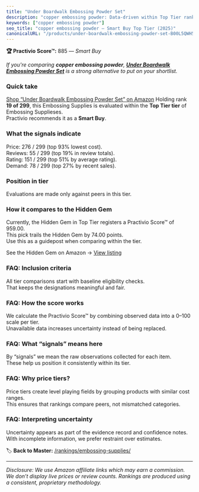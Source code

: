 ```yaml
---
title: "Under Boardwalk Embossing Powder Set"
description: "copper embossing powder: Data-driven within Top Tier ranking using the Practivio Score™. Positioned by quality, value, demand, findability, momentum."
keywords: ["copper embossing powder"]
seo_title: "copper embossing powder — Smart Buy Top Tier (2025)"
canonicalURL: "/products/under-boardwalk-embossing-powder-set-B00L5QWH5E/"
---
```


**🏆 Practivio Score™:** 885 — _Smart Buy_


*If you're comparing **copper embossing powder**, **[Under Boardwalk Embossing Powder Set](https://www.amazon.com/dp/B00L5QWH5E?tag=practivio-20)** is a strong alternative to put on your shortlist.*
### Quick take
[Shop “Under Boardwalk Embossing Powder Set” on Amazon](https://www.amazon.com/dp/B00L5QWH5E?tag=practivio-20)
Holding rank **19 of 299**, this Embossing Supplies is evaluated within the **Top Tier tier** of Embossing Supplieses.  
Practivio recommends it as a **Smart Buy**.

### What the signals indicate
Price: 276 / 299 (top 93% lowest cost).  
Reviews: 55 / 299 (top 19% in review totals).  
Rating: 151 / 299 (top 51% by average rating).  
Demand: 78 / 299 (top 27% by recent sales).

### Position in tier
Evaluations are made only against peers in this tier.

### How it compares to the Hidden Gem
Currently, the Hidden Gem in Top Tier registers a Practivio Score™ of 959.00.  
This pick trails the Hidden Gem by 74.00 points.  
Use this as a guidepost when comparing within the tier.  

See the Hidden Gem on Amazon → [View listing](https://www.amazon.com/dp/B0D6BHVRJC?tag=practivio-20)

### FAQ: Inclusion criteria
All tier comparisons start with baseline eligibility checks.  
That keeps the designations meaningful and fair.

### FAQ: How the score works
We calculate the Practivio Score™ by combining observed data into a 0–100 scale per tier.  
Unavailable data increases uncertainty instead of being replaced.

### FAQ: What “signals” means here
By “signals” we mean the raw observations collected for each item.  
These help us position it consistently within its tier.

### FAQ: Why price tiers?
Price tiers create level playing fields by grouping products with similar cost ranges.  
This ensures that rankings compare peers, not mismatched categories.

### FAQ: Interpreting uncertainty
Uncertainty appears as part of the evidence record and confidence notes.  
With incomplete information, we prefer restraint over estimates.


🏷️ **Back to Master:** [/rankings/embossing-supplies/](/rankings/embossing-supplies/)

---
_Disclosure: We use Amazon affiliate links which may earn a commission. We don’t display live prices or review counts. Rankings are produced using a consistent, proprietary methodology._
